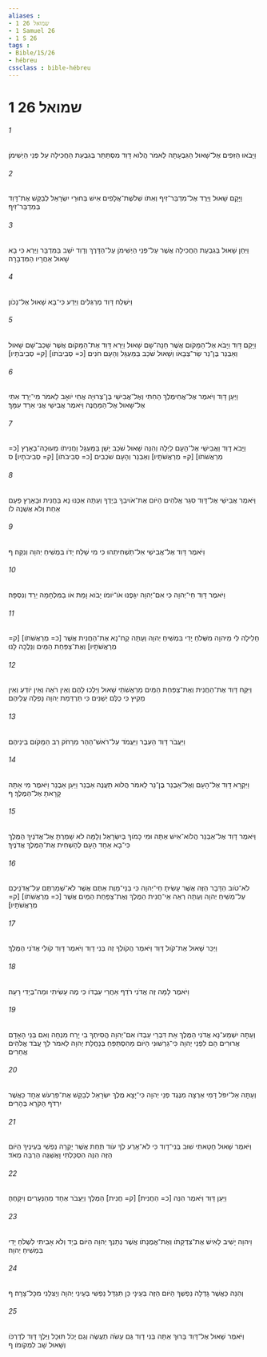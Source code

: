 ```yaml
---
aliases : 
- 1 שמואל 26
- 1 Samuel 26
- 1 S 26
tags : 
- Bible/1S/26
- hébreu
cssclass : bible-hébreu
---
```


# 1 שמואל 26

###### 1
וַיָּבֹאוּ הַזִּפִים אֶל־שָׁאוּל הַגִּבְעָתָה לֵאמֹר הֲלֹוא דָוִד מִסְתַּתֵּר בְּגִבְעַת הַחֲכִילָה עַל פְּנֵי הַיְשִׁימֹן׃
###### 2
וַיָּקָם שָׁאוּל וַיֵּרֶד אֶל־מִדְבַּר־זִיף וְאִתֹּו שְׁלֹשֶׁת־אֲלָפִים אִישׁ בְּחוּרֵי יִשְׂרָאֵל לְבַקֵּשׁ אֶת־דָּוִד בְּמִדְבַּר־זִיף׃
###### 3
וַיִּחַן שָׁאוּל בְּגִבְעַת הַחֲכִילָה אֲשֶׁר עַל־פְּנֵי הַיְשִׁימֹן עַל־הַדָּרֶךְ וְדָוִד יֹשֵׁב בַּמִּדְבָּר וַיַּרְא כִּי בָא שָׁאוּל אַחֲרָיו הַמִּדְבָּרָה׃
###### 4
וַיִּשְׁלַח דָּוִד מְרַגְּלִים וַיֵּדַע כִּי־בָא שָׁאוּל אֶל־נָכֹון׃
###### 5
וַיָּקָם דָּוִד וַיָּבֹא אֶל־הַמָּקֹום אֲשֶׁר חָנָה־שָׁם שָׁאוּל וַיַּרְא דָּוִד אֶת־הַמָּקֹום אֲשֶׁר שָׁכַב־שָׁם שָׁאוּל וְאַבְנֵר בֶּן־נֵר שַׂר־צְבָאֹו וְשָׁאוּל שֹׁכֵב בַּמַּעְגָּל וְהָעָם חֹנִים [כ= סְבִיבֹתֹו] [ק= סְבִיבֹתָיו]׃
###### 6
וַיַּעַן דָּוִד וַיֹּאמֶר אֶל־אֲחִימֶלֶךְ הַחִתִּי וְאֶל־אֲבִישַׁי בֶּן־צְרוּיָה אֲחִי יֹואָב לֵאמֹר מִי־יֵרֵד אִתִּי אֶל־שָׁאוּל אֶל־הַמַּחֲנֶה וַיֹּאמֶר אֲבִישַׁי אֲנִי אֵרֵד עִמָּךְ׃
###### 7
וַיָּבֹא דָוִד וַאֲבִישַׁי אֶל־הָעָם לַיְלָה וְהִנֵּה שָׁאוּל שֹׁכֵב יָשֵׁן בַּמַּעְגָּל וַחֲנִיתֹו מְעוּכָה־בָאָרֶץ [כ= מְרַאֲשֹׁתֹו] [ק= מְרַאֲשֹׁתָיו] וְאַבְנֵר וְהָעָם שֹׁכְבִים [כ= סְבִיבֹתֹו] [ק= סְבִיבֹתָיו]׃ ס
###### 8
וַיֹּאמֶר אֲבִישַׁי אֶל־דָּוִד סִגַּר אֱלֹהִים הַיֹּום אֶת־אֹויִבְךָ בְּיָדֶךָ וְעַתָּה אַכֶּנּוּ נָא בַּחֲנִית וּבָאָרֶץ פַּעַם אַחַת וְלֹא אֶשְׁנֶה לֹו׃
###### 9
וַיֹּאמֶר דָּוִד אֶל־אֲבִישַׁי אַל־תַּשְׁחִיתֵהוּ כִּי מִי שָׁלַח יָדֹו בִּמְשִׁיחַ יְהוָה וְנִקָּה׃ ף
###### 10
וַיֹּאמֶר דָּוִד חַי־יְהוָה כִּי אִם־יְהוָה יִגָּפֶנּוּ אֹו־יֹומֹו יָבֹוא וָמֵת אֹו בַמִּלְחָמָה יֵרֵד וְנִסְפָּה׃
###### 11
חָלִילָה לִּי מֵיהוָה מִשְּׁלֹחַ יָדִי בִּמְשִׁיחַ יְהוָה וְעַתָּה קַח־נָא אֶת־הַחֲנִית אֲשֶׁר [כ= מְרַאֲשֹׁתֹו] [ק= מְרַאֲשֹׁתָיו] וְאֶת־צַפַּחַת הַמַּיִם וְנֵלֲכָה לָּנוּ׃
###### 12
וַיִּקַּח דָּוִד אֶת־הַחֲנִית וְאֶת־צַפַּחַת הַמַּיִם מֵרַאֲשֹׁתֵי שָׁאוּל וַיֵּלְכוּ לָהֶם וְאֵין רֹאֶה וְאֵין יֹודֵעַ וְאֵין מֵקִיץ כִּי כֻלָּם יְשֵׁנִים כִּי תַּרְדֵּמַת יְהוָה נָפְלָה עֲלֵיהֶם׃
###### 13
וַיַּעֲבֹר דָּוִד הָעֵבֶר וַיַּעֲמֹד עַל־רֹאשׁ־הָהָר מֵרָחֹק רַב הַמָּקֹום בֵּינֵיהֶם׃
###### 14
וַיִּקְרָא דָוִד אֶל־הָעָם וְאֶל־אַבְנֵר בֶּן־נֵר לֵאמֹר הֲלֹוא תַעֲנֶה אַבְנֵר וַיַּעַן אַבְנֵר וַיֹּאמֶר מִי אַתָּה קָרָאתָ אֶל־הַמֶּלֶךְ׃ ף
###### 15
וַיֹּאמֶר דָּוִד אֶל־אַבְנֵר הֲלֹוא־אִישׁ אַתָּה וּמִי כָמֹוךָ בְּיִשְׂרָאֵל וְלָמָּה לֹא שָׁמַרְתָּ אֶל־אֲדֹנֶיךָ הַמֶּלֶךְ כִּי־בָא אַחַד הָעָם לְהַשְׁחִית אֶת־הַמֶּלֶךְ אֲדֹנֶיךָ׃
###### 16
לֹא־טֹוב הַדָּבָר הַזֶּה אֲשֶׁר עָשִׂיתָ חַי־יְהוָה כִּי בְנֵי־מָוֶת אַתֶּם אֲשֶׁר לֹא־שְׁמַרְתֶּם עַל־אֲדֹנֵיכֶם עַל־מְשִׁיחַ יְהוָה וְעַתָּה רְאֵה אֵי־חֲנִית הַמֶּלֶךְ וְאֶת־צַפַּחַת הַמַּיִם אֲשֶׁר [כ= מְרַאֲשֹׁתֹו] [ק= מְרַאֲשֹׁתָיו]׃
###### 17
וַיַּכֵּר שָׁאוּל אֶת־קֹול דָּוִד וַיֹּאמֶר הֲקֹולְךָ זֶה בְּנִי דָוִד וַיֹּאמֶר דָּוִד קֹולִי אֲדֹנִי הַמֶּלֶךְ׃
###### 18
וַיֹּאמֶר לָמָּה זֶּה אֲדֹנִי רֹדֵף אַחֲרֵי עַבְדֹּו כִּי מֶה עָשִׂיתִי וּמַה־בְּיָדִי רָעָה׃
###### 19
וְעַתָּה יִשְׁמַע־נָא אֲדֹנִי הַמֶּלֶךְ אֵת דִּבְרֵי עַבְדֹּו אִם־יְהוָה הֱסִיתְךָ בִי יָרַח מִנְחָה וְאִם בְּנֵי הָאָדָם אֲרוּרִים הֵם לִפְנֵי יְהוָה כִּי־גֵרְשׁוּנִי הַיֹּום מֵהִסְתַּפֵּחַ בְּנַחֲלַת יְהוָה לֵאמֹר לֵךְ עֲבֹד אֱלֹהִים אֲחֵרִים׃
###### 20
וְעַתָּה אַל־יִפֹּל דָּמִי אַרְצָה מִנֶּגֶד פְּנֵי יְהוָה כִּי־יָצָא מֶלֶךְ יִשְׂרָאֵל לְבַקֵּשׁ אֶת־פַּרְעֹשׁ אֶחָד כַּאֲשֶׁר יִרְדֹּף הַקֹּרֵא בֶּהָרִים׃
###### 21
וַיֹּאמֶר שָׁאוּל חָטָאתִי שׁוּב בְּנִי־דָוִד כִּי לֹא־אָרַע לְךָ עֹוד תַּחַת אֲשֶׁר יָקְרָה נַפְשִׁי בְּעֵינֶיךָ הַיֹּום הַזֶּה הִנֵּה הִסְכַּלְתִּי וָאֶשְׁגֶּה הַרְבֵּה מְאֹד׃
###### 22
וַיַּעַן דָּוִד וַיֹּאמֶר הִנֵּה [כ= הַחֲנִית] [ק= חֲנִית] הַמֶּלֶךְ וְיַעֲבֹר אֶחָד מֵהַנְּעָרִים וְיִקָּחֶהָ׃
###### 23
וַיהוָה יָשִׁיב לָאִישׁ אֶת־צִדְקָתֹו וְאֶת־אֱמֻנָתֹו אֲשֶׁר נְתָנְךָ יְהוָה הַיֹּום בְּיָד וְלֹא אָבִיתִי לִשְׁלֹחַ יָדִי בִּמְשִׁיחַ יְהוָה׃
###### 24
וְהִנֵּה כַּאֲשֶׁר גָּדְלָה נַפְשְׁךָ הַיֹּום הַזֶּה בְּעֵינָי כֵּן תִּגְדַּל נַפְשִׁי בְּעֵינֵי יְהוָה וְיַצִּלֵנִי מִכָּל־צָרָה׃ ף
###### 25
וַיֹּאמֶר שָׁאוּל אֶל־דָּוִד בָּרוּךְ אַתָּה בְּנִי דָוִד גַּם עָשֹׂה תַעֲשֶׂה וְגַם יָכֹל תּוּכָל וַיֵּלֶךְ דָּוִד לְדַרְכֹּו וְשָׁאוּל שָׁב לִמְקֹומֹו׃ ף
